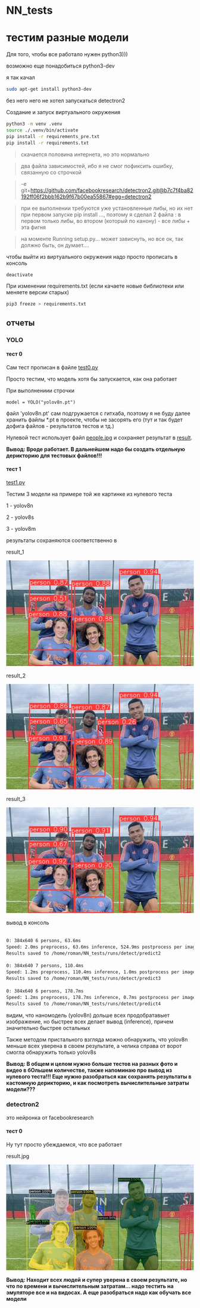 # NN_tests
# тестим разные модели

Для того, чтобы все работало нужен python3)))

возможно еще понадобиться python3-dev

я так качал
```bash
sudo apt-get install python3-dev
```

без него него не хотел запускаться detectron2

Создание и запуск виртуального окружения

```bash
python3 -m venv .venv
source ./.venv/bin/activate
pip install -r requirements_pre.txt
pip install -r requirements.txt
```

> скачается половина интернета, но это нормально


> два файла зависимостей, ибо я не смог пофиксить ошибку, связанную со строчкой 

> -e git+https://github.com/facebookresearch/detectron2.git@b7c7f4ba82192ff06f2bbb162b9f67b00ea55867#egg=detectron2

> при ее выполнении требуются уже установленные либы, но их нет при первом запуске pip install ..., поэтому я сделал 2 файла : в первом только либы, во втором (который по канону) - все либы + эта фигня


> на моменте Running setup.py... может зависнуть, но все ок, так должно быть, он думает....

чтобы выйти из виртуального окружения надо просто прописать в консоль 

```bash
deactivate
```

При изменении requirements.txt (если качаете новые библиотеки или меняете версии старых)

```bash
pip3 freeze > requirements.txt
```


## отчеты 

### YOLO

#### тест 0

Сам тест прописан в файле [test0.py](./YOLO8/test0.py)

Просто тестим, что модель хотя бы запускается, как она работает 

При выполнениии строчки 
```python3
model = YOLO("yolov8n.pt")
```
файл 'yolov8n.pt' сам подгружается с гитхаба, поэтому я не буду далее хранить файлы *.pt в проекте, чтобы не засорять его (тут и так будет дофига файлов - результатов тестов и тд.)

Нулевой тест использует файл [people.jpg](./YOLO8/people.jpg) и сохраняет результат в [result](./runs/detect/predict/people.jpg).

**Вывод: Вроде работает. В дальнейшем надо бы создать отдельную дерикторию для тестовых файлов!!!**


#### тест 1

[test1.py](./YOLO8/test1.py)

Тестим 3 модели на примере той же картинке из нулевого теста

1 - yolov8n

2 - yolov8s

3 - yolov8m

результаты сохраняются соответственно в

result_1

![result_1](./runs/detect/predict2/people.jpg)

result_2

![result_2](./runs/detect/predict3/people.jpg)

result_3

![result_3](./runs/detect/predict4/people.jpg)

вывод в консоль

```bash

0: 384x640 6 persons, 63.6ms
Speed: 2.0ms preprocess, 63.6ms inference, 524.9ms postprocess per image at shape (1, 3, 384, 640)
Results saved to /home/roman/NN_tests/runs/detect/predict2

0: 384x640 7 persons, 110.4ms
Speed: 1.2ms preprocess, 110.4ms inference, 1.0ms postprocess per image at shape (1, 3, 384, 640)
Results saved to /home/roman/NN_tests/runs/detect/predict3

0: 384x640 6 persons, 178.7ms
Speed: 1.2ms preprocess, 178.7ms inference, 0.7ms postprocess per image at shape (1, 3, 384, 640)
Results saved to /home/roman/NN_tests/runs/detect/predict4
```

видим, что наномодель (yolov8n) дольше всех продобратавыет изображение, но быстрее всех делает вывод (inference), причем значительно быстрее остальных

Также методом пристального взгляда можно обнаружить, что yolov8n меньше всех уверена в своем результате, а челика справа от ворот смогла обнаружить только yolov8s 


**Вывод: В общем и целом нужно больше тестов на разных фото и видео в бОльшем количестве, также напоминаю про вывод из нулевого теста!!!
Еще нужно разобраться как сохранять результаты в кастомную дерикторию, и как посмотреть вычислительные затраты модели???**


### detectron2

это нейронка от  facebookresearch 

#### тест 0 

Ну тут просто убеждаемся, что все работает

result.jpg 

![result.jpg](./Detectron2/result0.jpg)

**Вывод: Находит всех людей и супер уверена в своем результате, но что по времени и вычислительным затратам... надо тестить на эмуляторе все и на видосах. А еще разобраться надо как обучать все модели**


